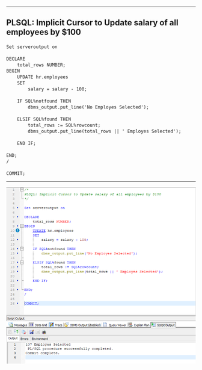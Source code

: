 --------------------------------------------------------------------------------
PLSQL: Implicit Cursor to Update salary of all employees by $100
--------------------------------------------------------------------------------

    Set serveroutput on

    DECLARE
        total_rows NUMBER;
    BEGIN
        UPDATE hr.employees
        SET
            salary = salary - 100;

        IF SQL%notfound THEN
            dbms_output.put_line('No Employes Selected');

        ELSIF SQL%found THEN
            total_rows := SQL%rowcount;
            dbms_output.put_line(total_rows || ' Employes Selected');

        END IF;

    END;
    /

    COMMIT;

--------------------------------------------------------------------------------

![!](../../../../Assets/Oracle/Implicit-Cursor-to-Update-salary-of-all-employees.PNG)